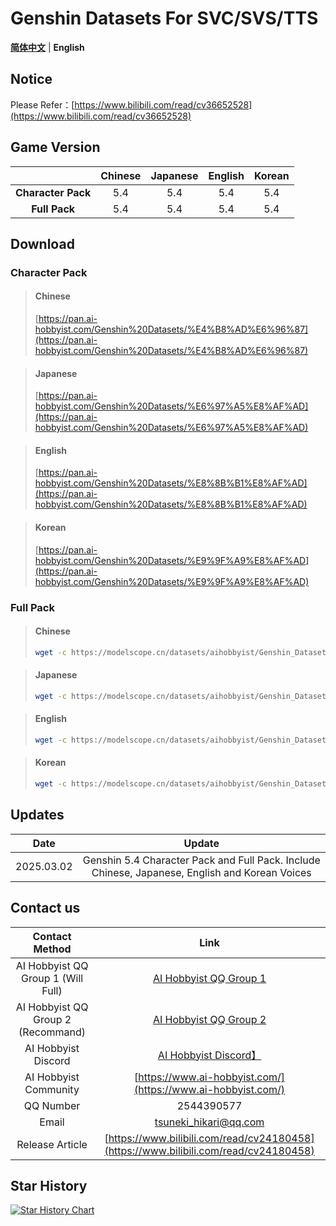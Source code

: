 # Genshin Datasets For SVC/SVS/TTS
[**简体中文**](./README_CN.md) | **English**

## Notice

Please Refer：[https://www.bilibili.com/read/cv36652528](https://www.bilibili.com/read/cv36652528)

## Game Version

|                          | Chinese | Japanese | English | Korean |
| :----------------------: | :--: | :--: | :--: | :--: |
| **Character Pack** | 5.4  | 5.4  | 5.4  | 5.4  |
|  **Full Pack**  | 5.4  | 5.4  | 5.4  | 5.4  |

## Download
### Character Pack	
>#### Chinese
>[https://pan.ai-hobbyist.com/Genshin%20Datasets/%E4%B8%AD%E6%96%87](https://pan.ai-hobbyist.com/Genshin%20Datasets/%E4%B8%AD%E6%96%87)

>#### Japanese
>[https://pan.ai-hobbyist.com/Genshin%20Datasets/%E6%97%A5%E8%AF%AD](https://pan.ai-hobbyist.com/Genshin%20Datasets/%E6%97%A5%E8%AF%AD)

>#### English
>[https://pan.ai-hobbyist.com/Genshin%20Datasets/%E8%8B%B1%E8%AF%AD](https://pan.ai-hobbyist.com/Genshin%20Datasets/%E8%8B%B1%E8%AF%AD)

>#### Korean
>[https://pan.ai-hobbyist.com/Genshin%20Datasets/%E9%9F%A9%E8%AF%AD](https://pan.ai-hobbyist.com/Genshin%20Datasets/%E9%9F%A9%E8%AF%AD)

### Full Pack
>#### Chinese
> ```bash 
>wget -c https://modelscope.cn/datasets/aihobbyist/Genshin_Dataset/resolve/master/Genshin5.4_CN.7z
>```

>#### Japanese
> ```bash 
>wget -c https://modelscope.cn/datasets/aihobbyist/Genshin_Dataset/resolve/master/Genshin5.4_JP.7z
>```

>#### English
> ```bash 
>wget -c https://modelscope.cn/datasets/aihobbyist/Genshin_Dataset/resolve/master/Genshin5.4_EN.7z
>```

>#### Korean
> ```bash 
>wget -c https://modelscope.cn/datasets/aihobbyist/Genshin_Dataset/resolve/master/Genshin5.4_KR.7z
>```
## Updates

|    Date    |                 Update                  |
| :--------: | :---------------------------------------: |
| 2025.03.02 | Genshin 5.4 Character Pack and Full Pack. Include Chinese, Japanese, English and Korean Voices|


## Contact us

|      Contact Method	      |                            Link                            |
| :----------------: | :----------------------------------------------------------: |
| AI Hobbyist QQ Group 1 (Will Full)| [AI Hobbyist QQ Group 1](https://qm.qq.com/q/Ii0OLQTF2U) |
| AI Hobbyist QQ Group 2 (Recommand)| [AI Hobbyist QQ Group 2](https://qm.qq.com/q/H5KD6AYRSU) |
| AI Hobbyist Discord | [AI Hobbyist Discord】](https://discord.gg/eGzeMgYSPD) |
|   AI Hobbyist Community	   | [https://www.ai-hobbyist.com/](https://www.ai-hobbyist.com/) |
|         QQ Number	         |                          2544390577                          |
|        Email        |                    tsuneki_hikari@qq.com                     |
|        Release Article        |                    [https://www.bilibili.com/read/cv24180458](https://www.bilibili.com/read/cv24180458)                     |
## Star History

[![Star History Chart](https://api.star-history.com/svg?repos=AI-Hobbyist/Genshin_Datasets&type=Date)](https://star-history.com/#AI-Hobbyist/Genshin_Datasets&Date)